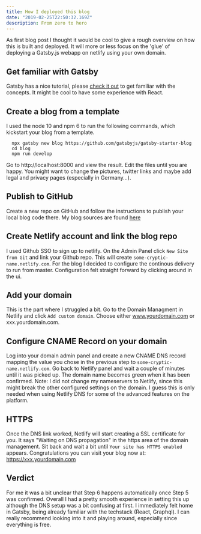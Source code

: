 ```yaml
---
title: How I deployed this blog
date: "2019-02-25T22:50:32.169Z"
description: From zero to hero
---
```


As first blog post I thought it would be cool to give a rough overview on how this is built and deployed. It will more or less focus on the 'glue' of deploying a Gatsby.js webapp on netlify using your own domain.

## Get familiar with Gatsby

Gatsby has a nice tutorial, please [check it out](https://www.gatsbyjs.org/tutorial/) to get familiar with the concepts. It might be cool to have some experience with React.

## Create a blog from a template

I used the node 10 and npm 6 to run the following commands, which kickstart your blog from a template.

```
  npx gatsby new blog https://github.com/gatsbyjs/gatsby-starter-blog
  cd blog
  npm run develop
```

Go to http://localhost:8000 and view the result. Edit the files until you are happy. You might want to change the pictures, twitter links and maybe add legal and privacy pages (especially in Germany...).

## Publish to GitHub

Create a new repo on GitHub and follow the instructions to publish your local blog code there. My blog sources are found [here](https://github.com/martinlechner1/blog)

## Create Netlify account and link the blog repo

I used Github SSO to sign up to netlify. On the Admin Panel click `New Site from Git` and link your Github repo. This will create `some-cryptic-name.netlify.com`. For the blog I decided to configure the continous delivery to run from master. Configuration felt straight forward by clicking around in the ui.

## Add your domain

This is the part where I struggled a bit. Go to the Domain Managment in Netlify and click `Add custom domain`. Choose either www.yourdomain.com or xxx.yourdomain.com.

## Configure CNAME Record on your domain

Log into your domain admin panel and create a new CNAME DNS record mapping the value you chose in the previous step to `some-cryptic-name.netlify.com`. Go back to Netlify panel and wait a couple of minutes until it was picked up. The domain name becomes green when it has been confirmed. Note: I did not change my nameservers to Netlify, since this might break the other configured settings on the domain. I guess this is only needed when using Netlify DNS for some of the advanced features on the platform.

## HTTPS

Once the DNS link worked, Netlify will start creating a SSL certificate for you. It says "Waiting on DNS propagation" in the https area of the domain management. Sit back and wait a bit until `Your site has HTTPS enabled` appears. Congratulations you can visit your blog now at: https://xxx.yourdomain.com

## Verdict

For me it was a bit unclear that Step 6 happens automatically once Step 5 was confirmed. Overall I had a pretty smooth experience in setting this up although the DNS setup was a bit confusing at first. I immediately felt home in Gatsby, being already familiar with the techstack (React, Graphql). I can really recommend looking into it and playing around, especially since everything is free.
